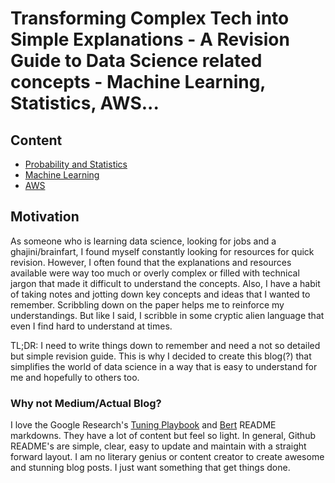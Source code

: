 # Transforming Complex Tech into Simple Explanations - A Revision Guide to Data Science related concepts - Machine Learning, Statistics, AWS...
## Content
* [Probability and Statistics]()
* [Machine Learning]()
* [AWS]()
## Motivation
As someone who is learning data science, looking for jobs and a ghajini/brainfart, I found myself constantly looking for resources for quick revision. However, I often found that the explanations and resources available were way too much or overly complex or filled with technical jargon that made it difficult to understand the concepts. Also, I have a habit of taking notes and jotting down key concepts and ideas that I wanted to remember. Scribbling down on the paper helps me to reinforce my understandings. But like I said, I scribble in some cryptic alien language that even I find hard to understand at times.

TL;DR: I need to write things down to remember and need a not so detailed but simple revision guide. This is why I decided to create this blog(?) that simplifies the world of data science in a way that is easy to understand for me and hopefully to others too.
### Why not Medium/Actual Blog?
I love the Google Research's [Tuning Playbook](https://github.com/google-research/tuning_playbook) and [Bert](https://github.com/google-research/bert) README markdowns. They have a lot of content but feel so light. In general, Github README's are simple, clear, easy to update and maintain with a straight forward layout. I am no literary genius or content creator to create awesome and stunning blog posts. I just want something that get things done.
